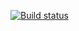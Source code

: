 [![Build status](https://ci.appveyor.com/api/projects/status/fg7u14sujxidtoho?svg=true)](https://ci.appveyor.com/project/IlyaB3/bdd11)